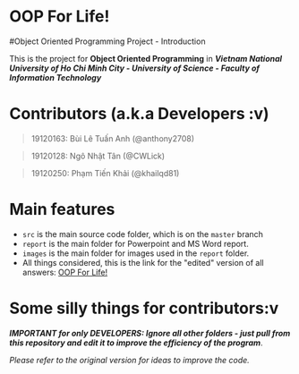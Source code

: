 # OOP For Life!

#Object Oriented Programming Project - Introduction

This is the project for **Object Oriented Programming** in ***Vietnam National University of Ho Chi Minh City - University of Science - Faculty of Information Technology***

# Contributors (a.k.a Developers :v)

> 19120163: Bùi Lê Tuấn Anh (@anthony2708)

> 19120128: Ngô Nhật Tân (@CWLick)

> 19120250: Phạm Tiến Khải (@khailqd81)

# Main features
- `src` is the main source code folder, which is on the `master` branch
- `report` is the main folder for Powerpoint and MS Word report.
- `images` is the main folder for images used in the `report` folder. 
- All things considered, this is the link for the "edited" version of all answers: [OOP For Life!](https://docs.google.com/document/d/1pNIm-q0aODbO6CjbVEGMsJKVa-lifrHfjafC3VTjwNI/edit?usp=sharing)

# Some silly things for contributors:v
***IMPORTANT for only DEVELOPERS: Ignore all other folders -  just pull from this repository and edit it to improve the efficiency of the program***.

*Please refer to the original version for ideas to improve the code.*
